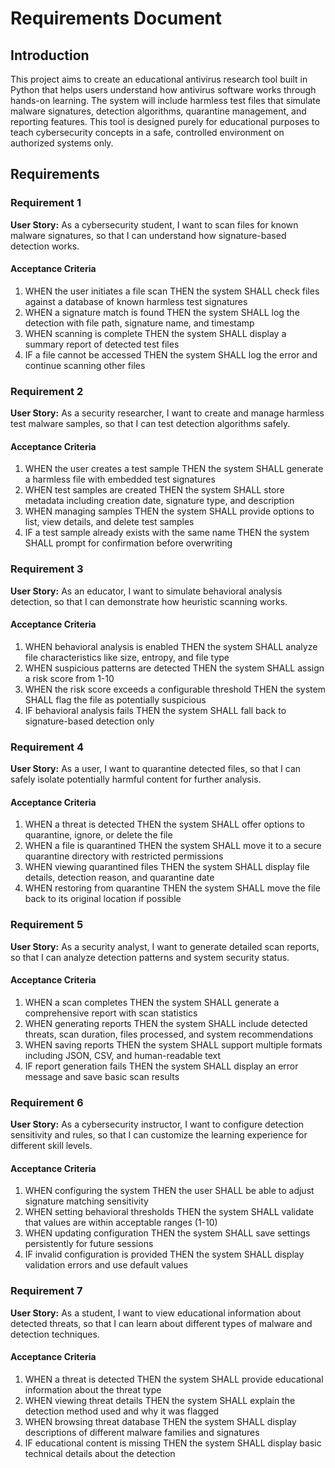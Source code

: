# Requirements Document

## Introduction

This project aims to create an educational antivirus research tool built in Python that helps users understand how antivirus software works through hands-on learning. The system will include harmless test files that simulate malware signatures, detection algorithms, quarantine management, and reporting features. This tool is designed purely for educational purposes to teach cybersecurity concepts in a safe, controlled environment on authorized systems only.

## Requirements

### Requirement 1

**User Story:** As a cybersecurity student, I want to scan files for known malware signatures, so that I can understand how signature-based detection works.

#### Acceptance Criteria

1. WHEN the user initiates a file scan THEN the system SHALL check files against a database of known harmless test signatures
2. WHEN a signature match is found THEN the system SHALL log the detection with file path, signature name, and timestamp
3. WHEN scanning is complete THEN the system SHALL display a summary report of detected test files
4. IF a file cannot be accessed THEN the system SHALL log the error and continue scanning other files

### Requirement 2

**User Story:** As a security researcher, I want to create and manage harmless test malware samples, so that I can test detection algorithms safely.

#### Acceptance Criteria

1. WHEN the user creates a test sample THEN the system SHALL generate a harmless file with embedded test signatures
2. WHEN test samples are created THEN the system SHALL store metadata including creation date, signature type, and description
3. WHEN managing samples THEN the system SHALL provide options to list, view details, and delete test samples
4. IF a test sample already exists with the same name THEN the system SHALL prompt for confirmation before overwriting

### Requirement 3

**User Story:** As an educator, I want to simulate behavioral analysis detection, so that I can demonstrate how heuristic scanning works.

#### Acceptance Criteria

1. WHEN behavioral analysis is enabled THEN the system SHALL analyze file characteristics like size, entropy, and file type
2. WHEN suspicious patterns are detected THEN the system SHALL assign a risk score from 1-10
3. WHEN the risk score exceeds a configurable threshold THEN the system SHALL flag the file as potentially suspicious
4. IF behavioral analysis fails THEN the system SHALL fall back to signature-based detection only

### Requirement 4

**User Story:** As a user, I want to quarantine detected files, so that I can safely isolate potentially harmful content for further analysis.

#### Acceptance Criteria

1. WHEN a threat is detected THEN the system SHALL offer options to quarantine, ignore, or delete the file
2. WHEN a file is quarantined THEN the system SHALL move it to a secure quarantine directory with restricted permissions
3. WHEN viewing quarantined files THEN the system SHALL display file details, detection reason, and quarantine date
4. WHEN restoring from quarantine THEN the system SHALL move the file back to its original location if possible

### Requirement 5

**User Story:** As a security analyst, I want to generate detailed scan reports, so that I can analyze detection patterns and system security status.

#### Acceptance Criteria

1. WHEN a scan completes THEN the system SHALL generate a comprehensive report with scan statistics
2. WHEN generating reports THEN the system SHALL include detected threats, scan duration, files processed, and system recommendations
3. WHEN saving reports THEN the system SHALL support multiple formats including JSON, CSV, and human-readable text
4. IF report generation fails THEN the system SHALL display an error message and save basic scan results

### Requirement 6

**User Story:** As a cybersecurity instructor, I want to configure detection sensitivity and rules, so that I can customize the learning experience for different skill levels.

#### Acceptance Criteria

1. WHEN configuring the system THEN the user SHALL be able to adjust signature matching sensitivity
2. WHEN setting behavioral thresholds THEN the system SHALL validate that values are within acceptable ranges (1-10)
3. WHEN updating configuration THEN the system SHALL save settings persistently for future sessions
4. IF invalid configuration is provided THEN the system SHALL display validation errors and use default values

### Requirement 7

**User Story:** As a student, I want to view educational information about detected threats, so that I can learn about different types of malware and detection techniques.

#### Acceptance Criteria

1. WHEN a threat is detected THEN the system SHALL provide educational information about the threat type
2. WHEN viewing threat details THEN the system SHALL explain the detection method used and why it was flagged
3. WHEN browsing threat database THEN the system SHALL display descriptions of different malware families and signatures
4. IF educational content is missing THEN the system SHALL display basic technical details about the detection